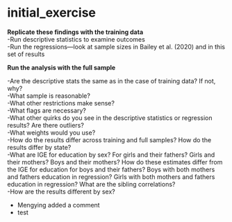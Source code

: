 # initial_exercise

**Replicate these findings with the training data**  
-Run descriptive statistics to examine outcomes  
-Run the regressions—look at sample sizes in Bailey et al. (2020) and in this set of results  

**Run the analysis with the full sample**  

-Are the descriptive stats the same as in the case of training data? If not, why?  
-What sample is reasonable?  
-What other restrictions make sense?  
-What flags are necessary?  
-What other quirks do you see in the descriptive statistics or regression results? Are there outliers?  
-What weights would you use?  
-How do the results differ across training and full samples? How do the results differ by state?  
-What are IGE for education by sex? For girls and their fathers? Girls and their mothers? Boys and their mothers? How do these estimates differ from the IGE for education for boys and their fathers? Boys with both mothers and fathers education in regression? Girls with both mothers and fathers education in regression? What are the sibling correlations?  
-How are the results different by sex?  

- Mengying added a comment
- test